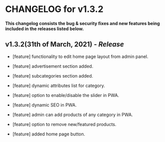 # CHANGELOG for v1.3.2

#### This changelog consists the bug & security fixes and new features being included in the releases listed below.

## **v1.3.2(31th of March, 2021)** - *Release*

* [feature] functionality to edit home page layout from admin panel.

* [feature] advertisement section added.

* [feature] subcategories section added.

* [feature] dynamic attributes list for category.

* [feature] option to enable/disable the slider in PWA.

* [feature] dynamic SEO in PWA.

* [feature] admin can add products of any category in PWA.

* [feature] option to remove new/featured products.

* [feature] added home page button.
